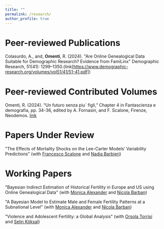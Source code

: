 ```yaml
---
title: ""
permalink: /research/
author_profile: true
---
```

Peer-reviewed Publications
=====

Colasurdo, A., and, **Omenti**, R. (2024). "Are Online Genealogical Data Suitable for Demographic Research? Evidence from FamiLinx" Demographic Research, 51(41): 1299–1350.(link[https://www.demographic-research.org/volumes/vol51/41/51-41.pdf])

Peer-reviewed Contributed Volumes
=====

Omenti, R. (2024). “Un futuro senza piu` figli,” Chapter 4 in Fantascienza e demografia, pp. 34-36, edited by A. Fornasin, and F. Scalone, Firenze, Neodemos. [link](https://www.neodemos.info/wp-content/uploads/2024/03/E-book_demografia-e-fantascienza.pdf)


Papers Under Review 
=====

"The Effects of Mortality Shocks on the Lee-Carter Models’ Variability Predictions" (with [Francesco Scalone](https://www.unibo.it/sitoweb/francesco.scalone) and [Nadia Barbieri](https://www.unibo.it/sitoweb/nadia.barbieri2))

Working Papers
=====
"Bayesian Indirect Estimation of Historical Fertility in Europe and US using Online Genealogical Data" (with [Monica Alexander](https://www.monicaalexander.com) and [Nicola Barban](http://nicolabarban.com))

"A Bayesian Model to Estimate Male and Female Fertility Patterns at a Subnational Level" (with [Monica Alexander](https://www.monicaalexander.com) and [Nicola Barban](http://nicolabarban.com))

"Violence and Adolescent Fertility: a Global Analysis" (with [Orsola Torrisi](https://www.orsolatorrisi.com) and [Selin Köksal](https://www.lshtm.ac.uk/aboutus/people/koksal.selin))













